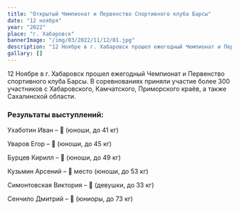 ```yaml
---
title: "Открытый Чемпионат и Первенство Спортивного клуба Барсы"
date: "12 ноября"
year: "2022"
place: "г. Хабаровск"
bannerImage: "/img/03/2022/11/12/01.jpg"
description: "12 Ноябре в г. Хабаровск прошел ежегодный Чемпионат и Первенство спортивного клуба Барсы. В соревнованиях приняли участие более 300 участников с Хабаровского, Камчатского, Приморского краёв, а также Сахалинской области. Результаты соревнований: Ухаботин Иван – 1 место (кадеты до 41 кг); Уваров Егор – 3 место (кадеты до 45 кг); Бурцев Кирилл – 1 место (кадеты до 49 кг); Кузьмин Арсений – 3 место (кадеты до 53 кг); Симонтовская Виктория – 1 место (девушки до 33 кг); Сенчило Дмитрий – 1 место (юниоры до 73 кг)"
gallary: []
---
```


12 Ноябре в г. Хабаровск прошел ежегодный Чемпионат и Первенство спортивного клуба Барсы. В соревнованиях приняли участие более 300 участников с Хабаровского, Камчатского, Приморского краёв, а также Сахалинской области.

### Результаты выступлений:

Ухаботин Иван – 🥇 (юноши, до 41 кг)

Уваров Егор – 🥉 (юноши, до 45 кг)

Бурцев Кирилл – 🥇 (юноши, до 49 кг)

Кузьмин Арсений – 🥉 место (юноши, до 53 кг)

Симонтовская Виктория – 🥇 (девушки, до 33 кг)

Сенчило Дмитрий – 🥇 (юниоры, до 73 кг)
